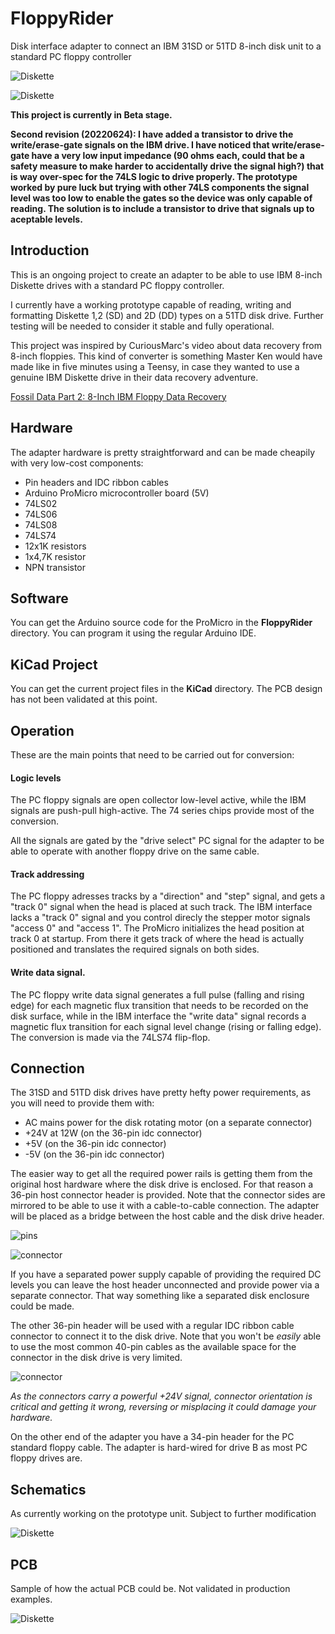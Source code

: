 # FloppyRider
Disk interface adapter to connect an IBM 31SD or 51TD 8-inch disk unit to a standard PC floppy controller

![Diskette](./images/floppyrider.JPG)


![Diskette](./images/IBM_Diskette_1_with_envelope.gif)

__This project is currently in Beta stage.__

__Second revision (20220624): I have added a transistor to drive the write/erase-gate signals on the IBM drive. I have noticed that write/erase-gate have a very low input impedance (90 ohms each, could that be a safety measure to make harder to accidentally drive the signal high?) that is way over-spec for the 74LS logic to drive properly. The prototype worked by pure luck but trying with other 74LS components the signal level was too low to enable the gates so the device was only capable of reading. The solution is to include a transistor to drive that signals up to aceptable levels.__

## Introduction

This is an ongoing project to create an adapter to be able to use IBM 8-inch Diskette drives with a standard PC floppy controller.

I currently have a working prototype capable of reading, writing and formatting Diskette 1,2 (SD) and 2D (DD) types on a 51TD disk drive. Further testing will be needed to consider it stable and fully operational.

This project was inspired by CuriousMarc's video about data recovery from 8-inch floppies. This kind of converter is something Master Ken would have made like in five minutes using a Teensy, in case they wanted to use a genuine IBM Diskette drive in their data recovery adventure.

[Fossil Data Part 2: 8-Inch IBM Floppy Data Recovery](https://www.youtube.com/watch?v=5FVwheTVWko)



## Hardware

The adapter hardware is pretty straightforward and can be made cheapily with very low-cost components:

* Pin headers and IDC ribbon cables
* Arduino ProMicro microcontroller board (5V)
* 74LS02
* 74LS06
* 74LS08
* 74LS74
* 12x1K resistors
* 1x4,7K resistor
* NPN transistor


## Software

You can get the Arduino source code for the ProMicro in the __FloppyRider__ directory. You can program it using the regular Arduino IDE.

## KiCad Project

You can get the current project files in the __KiCad__ directory. The PCB design has not been validated at this point.

## Operation

These are the main points that need to be carried out for conversion:

#### Logic levels

The PC floppy signals are open collector low-level active, while the IBM signals are push-pull high-active. The 74 series chips provide most of the conversion.

All the signals are gated by the "drive select" PC signal for the adapter to be able to operate with another floppy drive on the same cable.

#### Track addressing

The PC floppy adresses tracks by a "direction" and "step" signal, and gets a "track 0" signal when the head is placed at such track. The IBM interface lacks a "track 0" signal and you control direcly the stepper motor signals "access 0" and "access 1". The ProMicro initializes the head position at track 0 at startup. From there it gets track of where the head is actually positioned and translates the required signals on both sides.

#### Write data signal.

The PC floppy write data signal generates a full pulse (falling and rising edge) for each magnetic flux transition that needs to be recorded on the disk surface, while in the IBM interface the "write data" signal records a magnetic flux transition for each signal level change (rising or falling edge). The conversion is made via the 74LS74 flip-flop.



## Connection

The 31SD and 51TD disk drives have pretty hefty power requirements, as you will need to provide them with:

* AC mains power for the disk rotating motor (on a separate connector)
* +24V at 12W (on the 36-pin idc connector)
* +5V (on the 36-pin idc connector)
* -5V (on the 36-pin idc connector)

The easier way to get all the required power rails is getting them from the original host hardware where the disk drive is enclosed. For that reason a 36-pin host connector header is provided. Note that the connector sides are mirrored to be able to use it with a cable-to-cable connection. The adapter will be placed as a bridge between the host cable and the disk drive header.

![pins](./images/pins.JPG)

![connector](./images/connector.JPG)


If you have a separated power supply capable of providing the required DC levels you can leave the host header unconnected and provide power via a separate connector. That way something like a separated disk enclosure could be made.

The other 36-pin header will be used with a regular IDC ribbon cable connector to connect it to the disk drive. Note that you won't be _easily_ able to use the most common 40-pin cables as the available space for the connector in the disk drive is very limited.

![connector](./images/connected.JPG)


_As the connectors carry a powerful +24V signal, connector orientation is critical and getting it wrong, reversing or misplacing it could damage your hardware._

On the other end of the adapter you have a 34-pin header for the PC standard floppy cable. The adapter is hard-wired for drive B as most PC floppy drives are.

## Schematics

As currently working on the prototype unit. Subject to further modification

![Diskette](./images/schematic.png)


## PCB

Sample of how the actual PCB could be. Not validated in production examples.

![Diskette](./images/pcb2.png)
